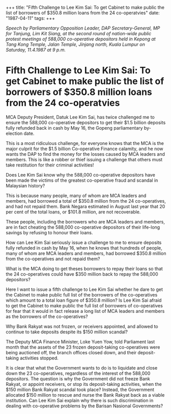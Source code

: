 +++ 
title: "Fifth Challenge to Lee Kim Sai: To get Cabinet to make public the list of borrowers of $350.8 million loans from the 24 co-operatvies"
date: "1987-04-11"
tags:
+++

_Speech by Parliamentary Opposition Leader, DAP Secretary-General, MP for Tanjung, Lim Kit Siang, at the second round of nation-wide public protest meetings of 588,000 co-operative depositors held in Kepong at Tang Kong Temple, Jalan Temple, Jinjang north, Kuala Lumpur on Saturday, 11.4.1987 at 9 p.m._

# Fifth Challenge to Lee Kim Sai: To get Cabinet to make public the list of borrowers of $350.8 million loans from the 24 co-operatvies

MCA Deputy President, Datuk Lee Kim Sai, has twice challenged me to ensure the 588,000 co-operative depositors to get their $1.5 billion deposits fully refunded back in cash by May 16, the Gopeng parliamentary by-election date.</u>

This is a most ridiculous challenge, for everyone knows that the MCA is the major culprit for the $1.5 billion Co-operative Finance calamity, and he now wants the DAP to find the money for the losses caused by MCA leaders and members. This is like a robber or thief issuing a challenge that others must take restitution for their criminal activities!

Does Lee Kim Sai know why the 588,000 co-operative depositors have been made the victims of the greatest co-operative fraud and scandal in Malaysian history?

This is because many people, many of whom are MCA leaders and members, had borrowed a total of $350.8 million from the 24 co-operatives, and had not repaid them. Bank Negara estimated in August last year that 20 per cent of the total loans, or $101.8 million, are not recoverable.

These people, including the borrowers who are MCA leaders and members, are in fact cheating the 588,000 co-operative depositors of their life-long savings by refusing to honour their loans.

How can Lee Kim Sai seriously issue a challenge to me to ensure deposits fully refunded in cash by May 16, when he knows that hundreds of people, many of whom are MCA leaders and members, had borrowed $350.8 million from the co-operatives and not repaid them?

What is the MCA doing to get theses borrowers to repay their loans so that the 24 co-operatives could have $350 million back to repay the 588,000 depositors?

Here I want to issue a fifth challenge to Lee Kim Sai whether he dare to get the Cabinet to make public full list of the borrowers of the co-operatives which amount to a total loan figure of $350.8 million? Is Lee Kim Sai afraid to get the Cabinet to make public the full list of borrowers of co-operatives for fear that it would in fact release a long list of MCA leaders and members as the borrowers of the co-operatives?

Why Bank Rakyat was not frozen, or receivers appointed, and allowed to continue to take deposits despite its $150 million scandal?

The Deputy MCA Finance Minister, Loke Yuen Yow, told Parliament last month that the assets of the 23 frozen deposit-taking co-operatives were being auctioned off, the branch offices closed down, and their deposit-taking activities stopped.

It is clear that what the Government wants to do is to liquidate and close down the 23 co-operatives, regardless of the interest of the 588,000 depositors. The question is why the Government did not freeze Bank Rakyat, or appoint receivers, or stop its deposit-taking activities, when the $150 million Bank Rakyat scandal took place? Instead, the Government allocated $150 million to rescue and nurse the Bank Rakyat back as a viable institution. Can Lee Kim Sai explain why there is such discrimination in dealing with co-operative problems by the Barisan Nasional Governments?
 
